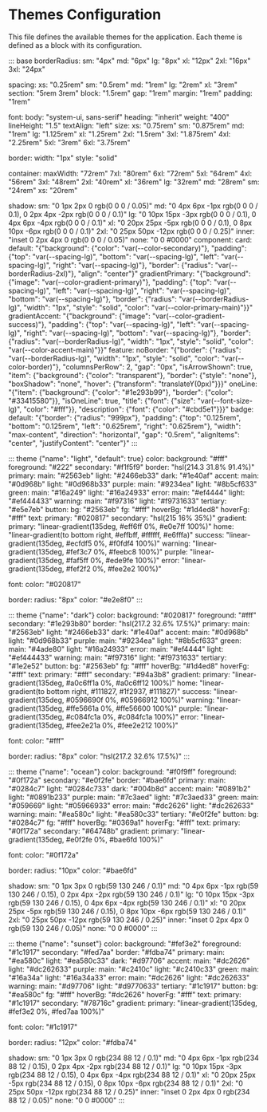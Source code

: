 # Themes Configuration

This file defines the available themes for the application. Each theme is defined as a block with its configuration.

::: base
borderRadius:
  sm: "4px"
  md: "6px"
  lg: "8px"
  xl: "12px"
  2xl: "16px"
  3xl: "24px"

spacing:
  xs: "0.25rem"
  sm: "0.5rem"
  md: "1rem"
  lg: "2rem"
  xl: "3rem"
  section: "5rem 3rem"
  block: "1.5rem"
  gap: "1rem"
  margin: "1rem"
  padding: "1rem"

font:
  body: "system-ui, sans-serif"
  heading: "inherit"
  weight: "400"
  lineHeight: "1.5"
  textAlign: "left"
  size:
    xs: "0.75rem"
    sm: "0.875rem"
    md: "1rem"
    lg: "1.125rem"
    xl: "1.25rem"
    2xl: "1.5rem"
    3xl: "1.875rem"
    4xl: "2.25rem"
    5xl: "3rem"
    6xl: "3.75rem"

border:
  width: "1px"
  style: "solid"

container:
  maxWidth: "72rem"
  7xl: "80rem"
  6xl: "72rem"
  5xl: "64rem"
  4xl: "56rem"
  3xl: "48rem"
  2xl: "40rem"
  xl: "36rem"
  lg: "32rem"
  md: "28rem"
  sm: "24rem"
  xs: "20rem"

shadow:
  sm: "0 1px 2px 0 rgb(0 0 0 / 0.05)"
  md: "0 4px 6px -1px rgb(0 0 0 / 0.1), 0 2px 4px -2px rgb(0 0 0 / 0.1)"
  lg: "0 10px 15px -3px rgb(0 0 0 / 0.1), 0 4px 6px -4px rgb(0 0 0 / 0.1)"
  xl: "0 20px 25px -5px rgb(0 0 0 / 0.1), 0 8px 10px -6px rgb(0 0 0 / 0.1)"
  2xl: "0 25px 50px -12px rgb(0 0 0 / 0.25)"
  inner: "inset 0 2px 4px 0 rgb(0 0 0 / 0.05)"
  none: "0 0 #0000"
component:
  card:
    default: "{"background": {"color": "var(--color-secondary)"}, "padding": {"top": "var(--spacing-lg)", "bottom": "var(--spacing-lg)", "left": "var(--spacing-lg)", "right": "var(--spacing-lg)"}, "border": {"radius": "var(--borderRadius-2xl)"}, "align": "center"}"
    gradientPrimary: "{"background": {"image": "var(--color-gradient-primary)"}, "padding": {"top": "var(--spacing-lg)", "left": "var(--spacing-lg)", "right": "var(--spacing-lg)", "bottom": "var(--spacing-lg)"}, "border": {"radius": "var(--borderRadius-lg)", "width": "1px", "style": "solid", "color": "var(--color-primary-main)"}}"
    gradientAccent: "{"background": {"image": "var(--color-gradient-success)"}, "padding": {"top": "var(--spacing-lg)", "left": "var(--spacing-lg)", "right": "var(--spacing-lg)", "bottom": "var(--spacing-lg)"}, "border": {"radius": "var(--borderRadius-lg)", "width": "1px", "style": "solid", "color": "var(--color-accent-main)"}}"
  feature:
    noBorder: "{"border": {"radius": "var(--borderRadius-lg)", "width": "1px", "style": "solid", "color": "var(--color-border)"}, "columnsPerRow": 2, "gap": "0px", "isArrowShown": true, "item": {"background": {"color": "transparent"}, "border": {"style": "none"}, "boxShadow": "none", "hover": {"transform": "translateY(0px)"}}}"
    oneLine: "{"item": {"background": {"color": "#1e293b99"}, "border": {"color": "#33415580"}}, "isOneLine": true, "title": {"font": {"size": "var(--font-size-lg)", "color": "#fff"}}, "description": {"font": {"color": "#cbd5e1"}}}"
  badge:
    default: "{"border": {"radius": "999px"}, "padding": {"top": "0.125rem", "bottom": "0.125rem", "left": "0.625rem", "right": "0.625rem"}, "width": "max-content", "direction": "horizontal", "gap": "0.5rem", "alignItems": "center", "justifyContent": "center"}"
:::

::: theme {"name": "light", "default": true}
color:
  background: "#fff"
  foreground: "#222"
  secondary: "#f1f5f9"
  border: "hsl(214.3 31.8% 91.4%)"
  primary:
    main: "#2563eb"
    light: "#2466eb33"
    dark: "#1e40af"
  accent:
    main: "#0d968b"
    light: "#0d968b33"
  purple:
    main: "#9234ea"
    light: "#8b5cf633"
  green:
    main: "#16a249"
    light: "#16a24933"
  error:
    main: "#ef4444"
    light: "#ef444433"
  warning:
    main: "#f97316"
    light: "#f9731633"
  tertiary: "#e5e7eb"
  button:
    bg: "#2563eb"
    fg: "#fff"
    hoverBg: "#1d4ed8"
    hoverFg: "#fff"
  text:
    primary: "#020817"
    secondary: "hsl(215 16% 35%)"
  gradient:
    primary: "linear-gradient(135deg, #eff6ff 0%, #e0e7ff 100%)"
    home: "linear-gradient(to bottom right, #effbff, #ffffff, #e6fffa)"
    success: "linear-gradient(135deg, #ecfdf5 0%, #f0fdf4 100%)"
    warning: "linear-gradient(135deg, #fef3c7 0%, #feebc8 100%)"
    purple: "linear-gradient(135deg, #faf5ff 0%, #ede9fe 100%)"
    error: "linear-gradient(135deg, #fef2f2 0%, #fee2e2 100%)"

font:
  color: "#020817"

border:
  radius: "8px"
  color: "#e2e8f0"
:::

::: theme {"name": "dark"}
color:
  background: "#020817"
  foreground: "#fff"
  secondary: "#1e293b80"
  border: "hsl(217.2 32.6% 17.5%)"
  primary:
    main: "#2563eb"
    light: "#2466eb33"
    dark: "#1e40af"
  accent:
    main: "#0d968b"
    light: "#0d968b33"
  purple:
    main: "#9234ea"
    light: "#8b5cf633"
  green:
    main: "#4ade80"
    light: "#16a24933"
  error:
    main: "#ef4444"
    light: "#ef444433"
  warning:
    main: "#f97316"
    light: "#f9731633"
  tertiary: "#1e2e52"
  button:
    bg: "#2563eb"
    fg: "#fff"
    hoverBg: "#1d4ed8"
    hoverFg: "#fff"
  text:
    primary: "#fff"
    secondary: "#94a3b8"
  gradient:
    primary: "linear-gradient(135deg, #a0c6ff1a 0%, #a0c6ff12 100%)"
    home: "linear-gradient(to bottom right, #111827, #1f2937, #111827)"
    success: "linear-gradient(135deg, #0596690f 0%, #05966912 100%)"
    warning: "linear-gradient(135deg, #ffe5661a 0%, #ffe56600 100%)"
    purple: "linear-gradient(135deg, #c084fc1a 0%, #c084fc1a 100%)"
    error: "linear-gradient(135deg, #fee2e21a 0%, #fee2e212 100%)"

font:
  color: "#fff"

border:
  radius: "8px"
  color: "hsl(217.2 32.6% 17.5%)"
:::

::: theme {"name": "ocean"}
color:
  background: "#f0f9ff"
  foreground: "#0f172a"
  secondary: "#e0f2fe"
  border: "#bae6fd"
  primary:
    main: "#0284c7"
    light: "#0284c733"
    dark: "#004b8d"
  accent:
    main: "#0891b2"
    light: "#0891b233"
  purple:
    main: "#7c3aed"
    light: "#7c3aed33"
  green:
    main: "#059669"
    light: "#05966933"
  error:
    main: "#dc2626"
    light: "#dc262633"
  warning:
    main: "#ea580c"
    light: "#ea580c33"
  tertiary: "#e0f2fe"
  button:
    bg: "#0284c7"
    fg: "#fff"
    hoverBg: "#0369a1"
    hoverFg: "#fff"
  text:
    primary: "#0f172a"
    secondary: "#64748b"
  gradient:
    primary: "linear-gradient(135deg, #e0f2fe 0%, #bae6fd 100%)"

font:
  color: "#0f172a"

border:
  radius: "10px"
  color: "#bae6fd"

shadow:
  sm: "0 1px 3px 0 rgb(59 130 246 / 0.1)"
  md: "0 4px 6px -1px rgb(59 130 246 / 0.15), 0 2px 4px -2px rgb(59 130 246 / 0.1)"
  lg: "0 10px 15px -3px rgb(59 130 246 / 0.15), 0 4px 6px -4px rgb(59 130 246 / 0.1)"
  xl: "0 20px 25px -5px rgb(59 130 246 / 0.15), 0 8px 10px -6px rgb(59 130 246 / 0.1)"
  2xl: "0 25px 50px -12px rgb(59 130 246 / 0.25)"
  inner: "inset 0 2px 4px 0 rgb(59 130 246 / 0.05)"
  none: "0 0 #0000"
:::

::: theme {"name": "sunset"}
color:
  background: "#fef3e2"
  foreground: "#1c1917"
  secondary: "#fed7aa"
  border: "#fdba74"
  primary:
    main: "#ea580c"
    light: "#ea580c33"
    dark: "#d97706"
  accent:
    main: "#dc2626"
    light: "#dc262633"
  purple:
    main: "#c2410c"
    light: "#c2410c33"
  green:
    main: "#16a34a"
    light: "#16a34a33"
  error:
    main: "#dc2626"
    light: "#dc262633"
  warning:
    main: "#d97706"
    light: "#d9770633"
  tertiary: "#1c1917"
  button:
    bg: "#ea580c"
    fg: "#fff"
    hoverBg: "#dc2626"
    hoverFg: "#fff"
  text:
    primary: "#1c1917"
    secondary: "#78716c"
  gradient:
    primary: "linear-gradient(135deg, #fef3e2 0%, #fed7aa 100%)"

font:
  color: "#1c1917"

border:
  radius: "12px"
  color: "#fdba74"

shadow:
  sm: "0 1px 3px 0 rgb(234 88 12 / 0.1)"
  md: "0 4px 6px -1px rgb(234 88 12 / 0.15), 0 2px 4px -2px rgb(234 88 12 / 0.1)"
  lg: "0 10px 15px -3px rgb(234 88 12 / 0.15), 0 4px 6px -4px rgb(234 88 12 / 0.1)"
  xl: "0 20px 25px -5px rgb(234 88 12 / 0.15), 0 8px 10px -6px rgb(234 88 12 / 0.1)"
  2xl: "0 25px 50px -12px rgb(234 88 12 / 0.25)"
  inner: "inset 0 2px 4px 0 rgb(234 88 12 / 0.05)"
  none: "0 0 #0000"
:::
